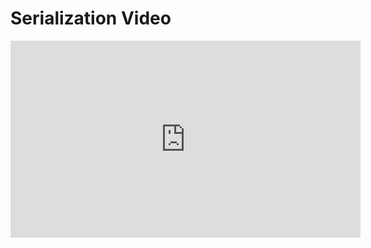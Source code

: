# Serialization Video

<iframe width="560" height="315" src="https://www.youtube.com/embed/tTuH2NyHbno?rel=0" frameborder="0" allow="autoplay; encrypted-media" allowfullscreen></iframe>
